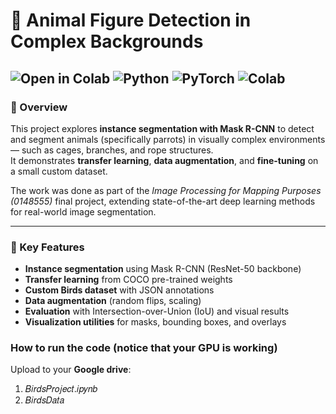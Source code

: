 # 🦜 Animal Figure Detection in Complex Backgrounds
![Open in Colab](https://colab.research.google.com/assets/colab-badge.svg)
![Python](https://img.shields.io/badge/Python-3.9-blue)
![PyTorch](https://img.shields.io/badge/PyTorch-Instance%20Segmentation-red)
![Colab](https://img.shields.io/badge/Run%20on-Google%20Colab-yellow)
---

### 🎯 Overview
This project explores **instance segmentation with Mask R-CNN** to detect and segment animals (specifically parrots) in visually complex environments — such as cages, branches, and rope structures.  
It demonstrates **transfer learning**, **data augmentation**, and **fine-tuning** on a small custom dataset.

The work was done as part of the *Image Processing for Mapping Purposes (0148555)* final project, extending state-of-the-art deep learning methods for real-world image segmentation.

---

### 🧠 Key Features
- **Instance segmentation** using Mask R-CNN (ResNet-50 backbone)
- **Transfer learning** from COCO pre-trained weights
- **Custom Birds dataset** with JSON annotations
- **Data augmentation** (random flips, scaling)
- **Evaluation** with Intersection-over-Union (IoU) and visual results
- **Visualization utilities** for masks, bounding boxes, and overlays

### How to run the code  (notice that your GPU is working)
Upload to your **Google drive**:
1. 𝐵𝑖𝑟𝑑𝑠𝑃𝑟𝑜𝑗𝑒𝑐𝑡.𝑖𝑝𝑦𝑛𝑏
2. 𝐵𝑖𝑟𝑑𝑠𝐷𝑎𝑡𝑎
